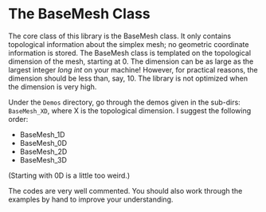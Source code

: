 The BaseMesh Class
==================

The core class of this library is the BaseMesh class.  It only contains topological information about the simplex mesh; no geometric coordinate information is stored.  The BaseMesh class is templated on the topological dimension of the mesh, starting at 0.  The dimension can be as large as the largest integer *long int* on your machine!  However, for practical reasons, the dimension should be less than, say, 10.  The library is not optimized when the dimension is very high.

Under the `Demos` directory, go through the demos given in the sub-dirs: `BaseMesh_XD`, where X is the topological dimension.  I suggest the following order:

* BaseMesh_1D
* BaseMesh_0D
* BaseMesh_2D
* BaseMesh_3D

(Starting with 0D is a little too weird.)

The codes are very well commented.  You should also work through the examples by hand to improve your understanding.
